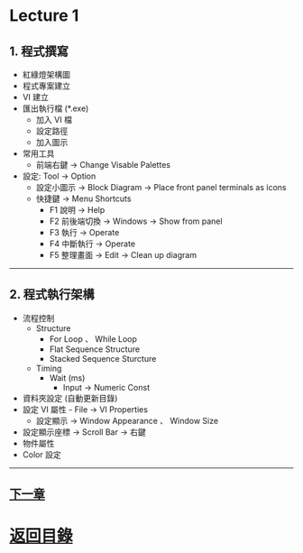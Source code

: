# Lecture 1
## 1. 程式撰寫
- 紅綠燈架構圖
- 程式專案建立
- VI 建立
- 匯出執行檔 (*.exe)
    - 加入 VI 檔
    - 設定路徑
    - 加入圖示
- 常用工具
    - 前端右鍵 -> Change Visable Palettes
- 設定: Tool -> Option
    - 設定小圖示 -> Block Diagram -> Place front panel terminals as icons
    - 快捷鍵 -> Menu Shortcuts
        - F1 說明 -> Help
        - F2 前後端切換 -> Windows -> Show from panel
        - F3 執行 -> Operate
        - F4 中斷執行 -> Operate
        - F5 整理畫面 -> Edit -> Clean up diagram
---
## 2. 程式執行架構
- 流程控制
    - Structure
        - For Loop 、 While Loop
        - Flat Sequence Structure
        - Stacked Sequence Sturcture
    - Timing
        - Wait (ms)
            - Input -> Numeric Const
- 資料夾設定 (自動更新目錄)
- 設定 VI 屬性 - File -> VI Properties
    - 設定顯示 -> Window Appearance 、 Window Size
- 設定顯示座標 -> Scroll Bar -> 右鍵
- 物件屬性
- Color 設定
---
## [下一章](2.md)
# [返回目錄](README.md)